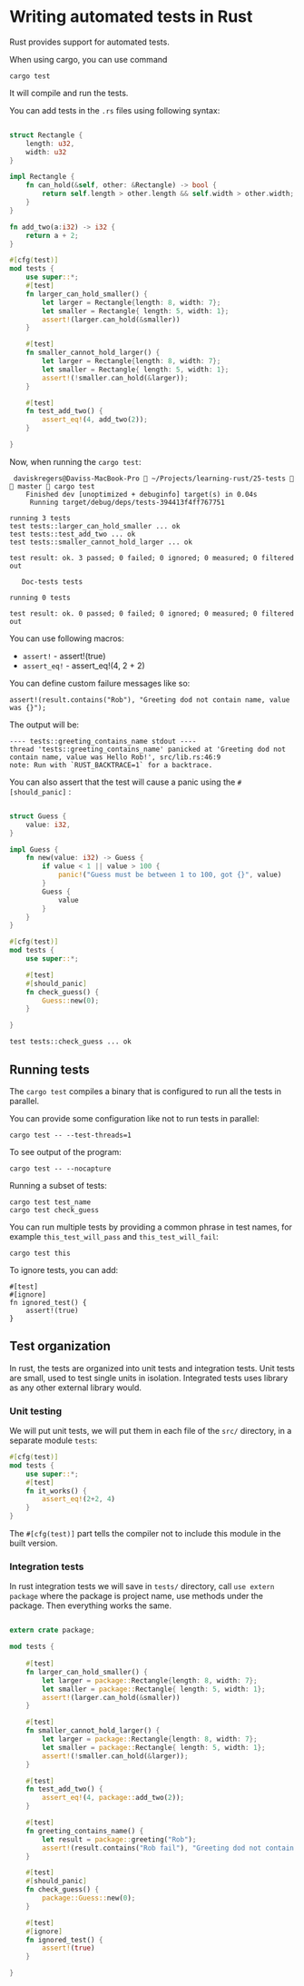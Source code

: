 # Writing automated tests in Rust

Rust provides support for automated tests. 

When using cargo, you can use command

```
cargo test
```

It will compile and run the tests.

You can add tests in the `.rs` files using following syntax:

```rust

struct Rectangle {
    length: u32,
    width: u32
}

impl Rectangle {
    fn can_hold(&self, other: &Rectangle) -> bool {
        return self.length > other.length && self.width > other.width;
    }
}

fn add_two(a:i32) -> i32 {
    return a + 2;
}

#[cfg(test)]
mod tests {
    use super::*;
    #[test]
    fn larger_can_hold_smaller() {
        let larger = Rectangle{length: 8, width: 7};
        let smaller = Rectangle{ length: 5, width: 1};
        assert!(larger.can_hold(&smaller))
    }

    #[test]
    fn smaller_cannot_hold_larger() {
        let larger = Rectangle{length: 8, width: 7};
        let smaller = Rectangle{ length: 5, width: 1};
        assert!(!smaller.can_hold(&larger));
    }

    #[test]
    fn test_add_two() {
        assert_eq!(4, add_two(2));
    }

}

```

Now, when running the `cargo test`:

```
 daviskregers@Daviss-MacBook-Pro  ~/Projects/learning-rust/25-tests   master  cargo test
    Finished dev [unoptimized + debuginfo] target(s) in 0.04s
     Running target/debug/deps/tests-394413f4ff767751

running 3 tests
test tests::larger_can_hold_smaller ... ok
test tests::test_add_two ... ok
test tests::smaller_cannot_hold_larger ... ok

test result: ok. 3 passed; 0 failed; 0 ignored; 0 measured; 0 filtered out

   Doc-tests tests

running 0 tests

test result: ok. 0 passed; 0 failed; 0 ignored; 0 measured; 0 filtered out
```

You can use following macros:
- `assert!` - assert!(true)
- `assert_eq!` - assert_eq!(4, 2 + 2)


You can define custom failure messages like so:

```
assert!(result.contains("Rob"), "Greeting dod not contain name, value was {}");
```

The output will be:

```
---- tests::greeting_contains_name stdout ----
thread 'tests::greeting_contains_name' panicked at 'Greeting dod not contain name, value was Hello Rob!', src/lib.rs:46:9
note: Run with `RUST_BACKTRACE=1` for a backtrace.
```

You can also assert that the test will cause a panic using the `#[should_panic]` :

```rust

struct Guess {
    value: i32,
}

impl Guess {
    fn new(value: i32) -> Guess {
        if value < 1 || value > 100 {
            panic!("Guess must be between 1 to 100, got {}", value)
        }
        Guess {
            value
        }
    }
}

#[cfg(test)]
mod tests {
    use super::*;

    #[test]
    #[should_panic]
    fn check_guess() {
        Guess::new(0);
    }

}

```

```
test tests::check_guess ... ok
```

## Running tests

The `cargo test` compiles a binary that is configured to run all the tests in parallel. 

You can provide some configuration like not to run tests in parallel:

```
cargo test -- --test-threads=1
```

To see output of the program:

```
cargo test -- --nocapture
```

Running a subset of tests:

```
cargo test test_name
cargo test check_guess
```

You can run multiple tests by providing a common phrase in test names, for example `this_test_will_pass` and `this_test_will_fail`:

```
cargo test this
```

To ignore tests, you can add:

```
#[test]
#[ignore]
fn ignored_test() {
    assert!(true)
}
```

## Test organization

In rust, the tests are organized into unit tests and integration tests. Unit tests are small, used to test single units in isolation. Integrated tests uses library as any other external library would.

### Unit testing

We will put unit tests, we will put them in each file of the `src/` directory, in a separate module `tests`:

```rust
#[cfg(test)]
mod tests {
    use super::*;
    #[test]
    fn it_works() {
        assert_eq!(2+2, 4)
    }
}
```

The `#[cfg(test)]` part tells the compiler not to include this module in the built version.

### Integration tests

In rust integration tests we will save in `tests/` directory, call `use extern package` where the package is project name, use methods under the package. Then everything works the same.

```rust

extern crate package;

mod tests {
    
    #[test]
    fn larger_can_hold_smaller() {
        let larger = package::Rectangle{length: 8, width: 7};
        let smaller = package::Rectangle{ length: 5, width: 1};
        assert!(larger.can_hold(&smaller))
    }

    #[test]
    fn smaller_cannot_hold_larger() {
        let larger = package::Rectangle{length: 8, width: 7};
        let smaller = package::Rectangle{ length: 5, width: 1};
        assert!(!smaller.can_hold(&larger));
    }

    #[test]
    fn test_add_two() {
        assert_eq!(4, package::add_two(2));
    }

    #[test]
    fn greeting_contains_name() {
        let result = package::greeting("Rob");
        assert!(result.contains("Rob fail"), "Greeting dod not contain name, value was {}", result);
    }

    #[test]
    #[should_panic]
    fn check_guess() {
        package::Guess::new(0);
    }

    #[test]
    #[ignore]
    fn ignored_test() {
        assert!(true)
    }

}

```